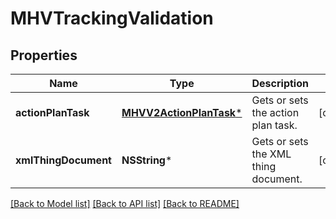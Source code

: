 # MHVTrackingValidation

## Properties
Name | Type | Description | Notes
------------ | ------------- | ------------- | -------------
**actionPlanTask** | [**MHVV2ActionPlanTask***](MHVV2ActionPlanTask.md) | Gets or sets the action plan task. | [optional] 
**xmlThingDocument** | **NSString*** | Gets or sets the XML thing document. | [optional] 

[[Back to Model list]](../README.md#documentation-for-models) [[Back to API list]](../README.md#documentation-for-api-endpoints) [[Back to README]](../README.md)


